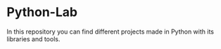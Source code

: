 # Python-Lab
In this repository you can find different projects made in Python with its libraries and tools.
